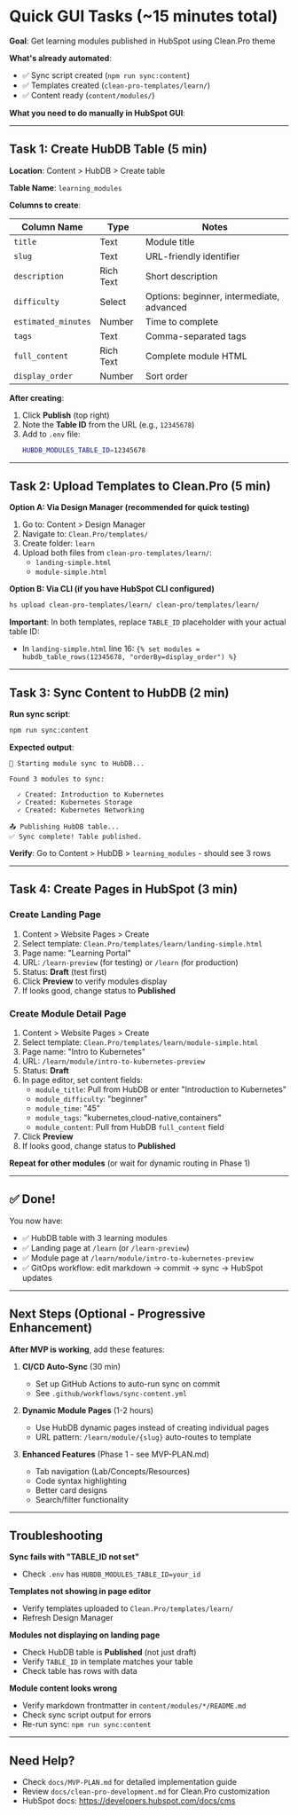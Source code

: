 # Quick GUI Tasks (~15 minutes total)

**Goal**: Get learning modules published in HubSpot using Clean.Pro theme

**What's already automated**:
- ✅ Sync script created (`npm run sync:content`)
- ✅ Templates created (`clean-pro-templates/learn/`)
- ✅ Content ready (`content/modules/`)

**What you need to do manually in HubSpot GUI**:

---

## Task 1: Create HubDB Table (5 min)

**Location**: Content > HubDB > Create table

**Table Name**: `learning_modules`

**Columns to create**:

| Column Name | Type | Notes |
|------------|------|-------|
| `title` | Text | Module title |
| `slug` | Text | URL-friendly identifier |
| `description` | Rich Text | Short description |
| `difficulty` | Select | Options: beginner, intermediate, advanced |
| `estimated_minutes` | Number | Time to complete |
| `tags` | Text | Comma-separated tags |
| `full_content` | Rich Text | Complete module HTML |
| `display_order` | Number | Sort order |

**After creating**:
1. Click **Publish** (top right)
2. Note the **Table ID** from the URL (e.g., `12345678`)
3. Add to `.env` file:
   ```bash
   HUBDB_MODULES_TABLE_ID=12345678
   ```

---

## Task 2: Upload Templates to Clean.Pro (5 min)

**Option A: Via Design Manager (recommended for quick testing)**

1. Go to: Content > Design Manager
2. Navigate to: `Clean.Pro/templates/`
3. Create folder: `learn`
4. Upload both files from `clean-pro-templates/learn/`:
   - `landing-simple.html`
   - `module-simple.html`

**Option B: Via CLI (if you have HubSpot CLI configured)**

```bash
hs upload clean-pro-templates/learn/ clean-pro/templates/learn/
```

**Important**: In both templates, replace `TABLE_ID` placeholder with your actual table ID:
- In `landing-simple.html` line 16: `{% set modules = hubdb_table_rows(12345678, "orderBy=display_order") %}`

---

## Task 3: Sync Content to HubDB (2 min)

**Run sync script**:

```bash
npm run sync:content
```

**Expected output**:
```
🔄 Starting module sync to HubDB...

Found 3 modules to sync:

  ✓ Created: Introduction to Kubernetes
  ✓ Created: Kubernetes Storage
  ✓ Created: Kubernetes Networking

📤 Publishing HubDB table...
✅ Sync complete! Table published.
```

**Verify**: Go to Content > HubDB > `learning_modules` - should see 3 rows

---

## Task 4: Create Pages in HubSpot (3 min)

### Create Landing Page

1. Content > Website Pages > Create
2. Select template: `Clean.Pro/templates/learn/landing-simple.html`
3. Page name: "Learning Portal"
4. URL: `/learn-preview` (for testing) or `/learn` (for production)
5. Status: **Draft** (test first)
6. Click **Preview** to verify modules display
7. If looks good, change status to **Published**

### Create Module Detail Page

1. Content > Website Pages > Create
2. Select template: `Clean.Pro/templates/learn/module-simple.html`
3. Page name: "Intro to Kubernetes"
4. URL: `/learn/module/intro-to-kubernetes-preview`
5. Status: **Draft**
6. In page editor, set content fields:
   - `module_title`: Pull from HubDB or enter "Introduction to Kubernetes"
   - `module_difficulty`: "beginner"
   - `module_time`: "45"
   - `module_tags`: "kubernetes,cloud-native,containers"
   - `module_content`: Pull from HubDB `full_content` field
7. Click **Preview**
8. If looks good, change status to **Published**

**Repeat for other modules** (or wait for dynamic routing in Phase 1)

---

## ✅ Done!

You now have:
- ✅ HubDB table with 3 learning modules
- ✅ Landing page at `/learn` (or `/learn-preview`)
- ✅ Module page at `/learn/module/intro-to-kubernetes-preview`
- ✅ GitOps workflow: edit markdown → commit → sync → HubSpot updates

---

## Next Steps (Optional - Progressive Enhancement)

**After MVP is working**, add these features:

1. **CI/CD Auto-Sync** (30 min)
   - Set up GitHub Actions to auto-run sync on commit
   - See `.github/workflows/sync-content.yml`

2. **Dynamic Module Pages** (1-2 hours)
   - Use HubDB dynamic pages instead of creating individual pages
   - URL pattern: `/learn/module/{slug}` auto-routes to template

3. **Enhanced Features** (Phase 1 - see MVP-PLAN.md)
   - Tab navigation (Lab/Concepts/Resources)
   - Code syntax highlighting
   - Better card designs
   - Search/filter functionality

---

## Troubleshooting

**Sync fails with "TABLE_ID not set"**
- Check `.env` has `HUBDB_MODULES_TABLE_ID=your_id`

**Templates not showing in page editor**
- Verify templates uploaded to `Clean.Pro/templates/learn/`
- Refresh Design Manager

**Modules not displaying on landing page**
- Check HubDB table is **Published** (not just draft)
- Verify `TABLE_ID` in template matches your table
- Check table has rows with data

**Module content looks wrong**
- Verify markdown frontmatter in `content/modules/*/README.md`
- Check sync script output for errors
- Re-run sync: `npm run sync:content`

---

## Need Help?

- Check `docs/MVP-PLAN.md` for detailed implementation guide
- Review `docs/clean-pro-development.md` for Clean.Pro customization
- HubSpot docs: https://developers.hubspot.com/docs/cms
